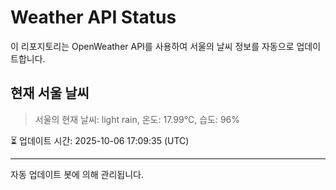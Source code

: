 
# Weather API Status

이 리포지토리는 OpenWeather API를 사용하여 서울의 날씨 정보를 자동으로 업데이트합니다.

## 현재 서울 날씨
> 서울의 현재 날씨: light rain, 온도: 17.99°C, 습도: 96%

⏳ 업데이트 시간: 2025-10-06 17:09:35 (UTC)

---
자동 업데이트 봇에 의해 관리됩니다.
